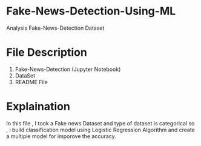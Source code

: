 # Fake-News-Detection-Using-ML
 Analysis Fake-News-Detection Dataset
 
 # File Description
  1. Fake-News-Detection (Jupyter Notebook)
  2. DataSet
  3. README File

# Explaination
In this file , I took a Fake news Dataset and type of dataset is categorical so , i build classification model using Logistic Regression Algorithm and create a multiple model for 
imporove the accuracy.



